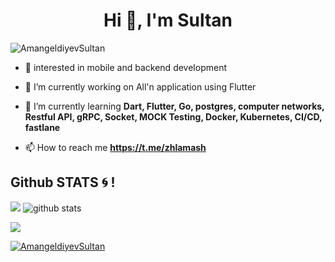 <h1 align="center">Hi 👋, I'm Sultan</h1>
<p align="left"> <img src="https://komarev.com/ghpvc/?username=AmangeldiyevSultan&label=Profile%20views&color=0e75b6&style=flat" alt="AmangeldiyevSultan" /> </p>

- :dizzy: interested in mobile and backend development
- 🔭 I’m currently working on All'n application using Flutter
- 🌱 I’m currently learning **Dart, Flutter, Go, postgres, computer networks, Restful API, gRPC, Socket, MOCK Testing, Docker, Kubernetes, CI/CD, fastlane**

- 📫 How to reach me **https://t.me/zhlamash**
<p align="left">
</p>

## Github STATS :cyclone: !

<img src="https://github-readme-streak-stats.herokuapp.com/?user=Levap123&theme=algolia&background=0d1117&date_format=M%20j%5B%2C%20Y%5D" />  ![github stats](https://github-readme-stats.vercel.app/api?username=AmangeldiyevSultan&show_icons=true&theme=algolia)

<img align="center" src = "https://github-readme-stats.vercel.app/api/top-langs/?username=AmangeldiyevSultan&layout=compact&theme=algolia"/>

<p align="left"> <a href="https://github.com/ryo-ma/github-profile-trophy"><img src="https://github-profile-trophy.vercel.app/?username=AmangeldiyevSultan" alt="AmangeldiyevSultan" /></a> </p>



